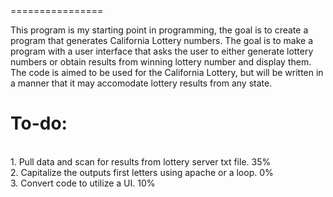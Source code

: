 <html>
<body>
<title><bold>FirstJavaProgram</bold></title>
================

This program is my starting point in programming, the goal is to create a program that generates California Lottery numbers.
The goal is to make a program with a user interface that asks the user to either generate lottery numbers or obtain results from winning lottery number and display them. The code is aimed to be used for the California Lottery, but will be written in a manner that it may accomodate lottery results from any state. 

<h1>To-do:</h1>
<br>1. Pull data and scan for results from lottery server txt file. <bold>35%</bold>
<br>2. Capitalize the outputs first letters using apache or a loop. <bold>0%</bold>
<br>3. Convert code to utilize a UI. <bold>10%</bold>
</body>
</html>
